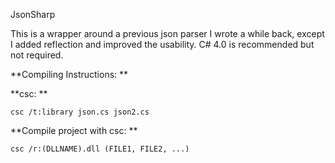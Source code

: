 JsonSharp

This is a wrapper around a previous json parser I wrote a while back, except I added reflection and improved the usability.
C# 4.0 is recommended but not required.

**Compiling Instructions: **

**csc: **

`csc /t:library json.cs json2.cs`

**Compile project with csc: **

`csc /r:(DLLNAME).dll (FILE1, FILE2, ...)`
